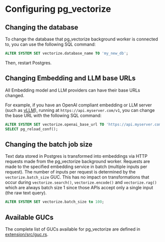 # Configuring pg_vectorize

## Changing the database

To change the database that pg_vectorize background worker is connected to, you can use the following SQL command:

```sql
ALTER SYSTEM SET vectorize.database_name TO 'my_new_db';
```

Then, restart Postgres.

## Changing Embedding and LLM base URLs

All Embedding model and LLM providers can have their base URLs changed.

For example, if you have an OpenAI compliant embedding or LLM server (such as [vLLM](https://github.com/vllm-project/vllm)), running at `https://api.myserver.com/v1`, you can change the base URL with the following SQL command:

```sql
ALTER SYSTEM SET vectorize.openai_base_url TO 'https://api.myserver.com/v1';
SELECT pg_reload_conf();
```

## Changing the batch job size

Text data stored in Postgres is transformed into embeddings via HTTP requests made from the pg_vectorize background worker. Requests are made to the specified embedding service in batch (multiple inputs per request). The number of inputs per request is determined by the `vectorize.batch_size` GUC. This has no impact on transformations that occur during `vectorize.search()`, `vectorize.encode()` and `vectorize.rag()` which are always batch size 1 since those APIs accept only a single input (the raw text query).

```sql
ALTER SYSTEM SET vectorize.batch_size to 100;
```

## Available GUCs

The complete list of GUCs available for pg_vectorize are defined in [extension/src/guc.rs](https://github.com/tembo-io/pg_vectorize/blob/638b12887f14d47de0793b16d535b226d8f371b9/extension/src/guc.rs#L33).
